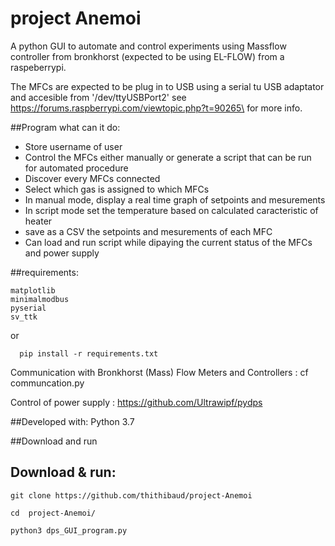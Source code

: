 # project Anemoi
A python GUI to automate and control experiments using Massflow controller from bronkhorst (expected to be using EL-FLOW) from a raspeberrypi.

The MFCs are expected to be plug in to USB using a serial tu USB adaptator and accesible from '/dev/ttyUSBPort2'
see https://forums.raspberrypi.com/viewtopic.php?t=90265\ for more info.

##Program
what can it do:
* Store username of user
* Control the MFCs either manually or generate a script that can be run for automated procedure
* Discover every MFCs connected
* Select which gas is assigned to which MFCs
* In manual mode, display a real time graph of setpoints and mesurements
* In script mode set the temperature based on calculated caracteristic of heater
* save as a CSV the setpoints and mesurements of each MFC
* Can load and run script while dipaying the current status of the MFCs and power supply

##requirements:
```
matplotlib
minimalmodbus
pyserial
sv_ttk
```
or 
```
  pip install -r requirements.txt
```

Communication with Bronkhorst (Mass) Flow Meters and Controllers :
cf communcation.py

Control of power supply :
https://github.com/Ultrawipf/pydps

##Developed with:
Python 3.7

##Download and run
## Download & run:
```
git clone https://github.com/thithibaud/project-Anemoi
```
```
cd  project-Anemoi/
```
```
python3 dps_GUI_program.py
```
